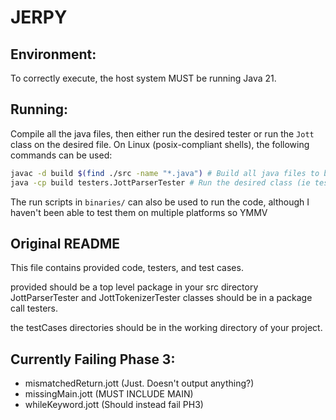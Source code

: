 # JERPY

## Environment:

To correctly execute, the host system MUST be running Java 21.

## Running:
Compile all the java files, then either run the desired tester or run the `Jott` class on the desired file.
On Linux (posix-compliant shells), the following commands can be used:

```bash
javac -d build $(find ./src -name "*.java") # Build all java files to build/
java -cp build testers.JottParserTester # Run the desired class (ie testers.JottParserTester)
```

The run scripts in `binaries/` can also be used to run the code, although I haven't been able to test them on multiple platforms so YMMV

## Original README

This file contains provided code, testers, and test cases.

provided should be a top level package in your src directory
JottParserTester and JottTokenizerTester classes should be in a package call testers.

the testCases directories should be in the working directory of your project. 

## Currently Failing Phase 3:
- mismatchedReturn.jott (Just. Doesn't output anything?)
- missingMain.jott (MUST INCLUDE MAIN)
- whileKeyword.jott (Should instead fail PH3)

